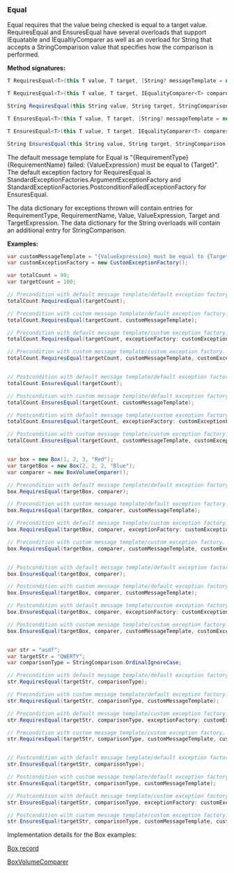 ### Equal

Equal requires that the value being checked is equal to a target value. RequiresEqual
and EnsuresEqual have several overloads that support IEquatable<T> and
IEqualtiyComparer<T> as well as an overload for String that accepts a 
StringComparison value that specifies how the comparison is performed.

**Method signatures:**
```C#
T RequiresEqual<T>(this T value, T target, [String? messageTemplate = null], [IExceptionFactory? exceptionFactory = null], [String? valueExpression = null], [String? targetExpression = null]) where T : IEquatable<T>

T RequiresEqual<T>(this T value, T target, IEqualityComparer<T> comparer, [String? messageTemplate = null], [IExceptionFactory? exceptionFactory = null], [String? valueExpression = null], [String? targetExpression = null])

String RequiresEqual(this String value, String target, StringComparison comparisonType, [String? messageTemplate = null], [IExceptionFactory? exceptionFactory = null], [String? valueExpression = null], [String? targetExpression = null])

T EnsuresEqual<T>(this T value, T target, [String? messageTemplate = null], [IExceptionFactory? exceptionFactory = null], [String? valueExpression = null], [String? targetExpression = null]) where T : IEquatable<T>

T EnsuresEqual<T>(this T value, T target, IEqualityComparer<T> comparer, [String? messageTemplate = null], [IExceptionFactory? exceptionFactory = null], [String? valueExpression = null], [String? targetExpression = null])

String EnsuresEqual(this String value, String target, StringComparison comparisonType, [String? messageTemplate = null], [IExceptionFactory? exceptionFactory = null], [String? valueExpression = null], [String? targetExpression = null])
```

The default message template for Equal is "{RequirementType} {RequirementName} failed: {ValueExpression} must be equal to {Target}".
The default exception factory for RequiresEqual is StandardExceptionFactories.ArgumentExceptionFactory
and StandardExceptionFactories.PostconditionFailedExceptionFactory for 
EnsuresEqual.

The data dictionary for exceptions thrown will contain entries for RequirementType,
RequirementName, Value, ValueExpression, Target and TargetExpression. The data
dictionary for the String overloads will contain an additional entry for 
StringComparison.

**Examples:**
```C#
var customMessageTemplate = "{ValueExpression} must be equal to {Target}";
var customExceptionFactory = new CustomExceptionFactory();

var totalCount = 99;
var targetCount = 100;

// Precondition with default message template/default exception factory.
totalCount.RequiresEqual(targetCount);

// Precondition with custom message template/default exception factory.
totalCount.RequiresEqual(targetCount, customMessageTemplate);

// Precondition with default message template/custom exception factory.
totalCount.RequiresEqual(targetCount, exceptionFactory: customExceptionFactory);

// Precondition with custom message template/custom exception factory.
totalCount.RequiresEqual(targetCount, customMessageTemplate, customExceptionFactory);


// Postcondition with default message template/default exception factory.
totalCount.EnsuresEqual(targetCount);

// Postcondition with custom message template/default exception factory.
totalCount.EnsuresEqual(targetCount, customMessageTemplate);

// Postcondition with default message template/custom exception factory.
totalCount.EnsuresEqual(targetCount, exceptionFactory: customExceptionFactory);

// Postcondition with custom message template/custom exception factory.
totalCount.EnsuresEqual(targetCount, customMessageTemplate, customExceptionFactory);


var box = new Box(1, 2, 3, "Red");
var targetBox = new Box(2, 2, 2, "Blue");
var comparer = new BoxVolumeComparer();

// Precondition with default message template/default exception factory.
box.RequiresEqual(targetBox, comparer);

// Precondition with custom message template/default exception factory.
box.RequiresEqual(targetBox, comparer, customMessageTemplate);

// Precondition with default message template/custom exception factory.
box.RequiresEqual(targetBox, comparer, exceptionFactory: customExceptionFactory);

// Precondition with custom message template/custom exception factory.
box.RequiresEqual(targetBox, comparer, customMessageTemplate, customExceptionFactory);


// Postcondition with default message template/default exception factory.
box.EnsuresEqual(targetBox, comparer);

// Postcondition with custom message template/default exception factory.
box.EnsuresEqual(targetBox, comparer, customMessageTemplate);

// Postcondition with default message template/custom exception factory.
box.EnsuresEqual(targetBox, comparer, exceptionFactory: customExceptionFactory);

// Postcondition with custom message template/custom exception factory.
box.EnsuresEqual(targetBox, comparer, customMessageTemplate, customExceptionFactory);


var str = "asdf";
var targetStr = "QWERTY";
var comparisonType = StringComparison.OrdinalIgnoreCase;

// Precondition with default message template/default exception factory.
str.RequiresEqual(targetStr, comparisonType);

// Precondition with custom message template/default exception factory.
str.RequiresEqual(targetStr, comparisonType, customMessageTemplate);

// Precondition with default message template/custom exception factory.
str.RequiresEqual(targetStr, comparisonType, exceptionFactory: customExceptionFactory);

// Precondition with custom message template/custom exception factory.
str.RequiresEqual(targetStr, comparisonType, customMessageTemplate, customExceptionFactory);


// Postcondition with default message template/default exception factory.
str.EnsuresEqual(targetStr, comparisonType);

// Postcondition with custom message template/default exception factory.
str.EnsuresEqual(targetStr, comparisonType, customMessageTemplate);

// Postcondition with default message template/custom exception factory.
str.EnsuresEqual(targetStr, comparisonType, exceptionFactory: customExceptionFactory);

// Postcondition with custom message template/custom exception factory.
str.EnsuresEqual(targetStr, comparisonType, customMessageTemplate, customExceptionFactory);
```

Implementation details for the Box examples:

[Box record](/DbC.Net.TestAndExampleResources/Box.cs)

[BoxVolumeComparer](/DbC.Net.TestAndExampleResources/BoxVolumeComparer.cs)



